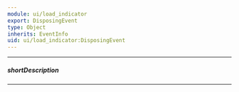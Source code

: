 ```yaml
---
module: ui/load_indicator
export: DisposingEvent
type: Object
inherits: EventInfo
uid: ui/load_indicator:DisposingEvent
---
```

---
##### shortDescription
<!-- Description goes here -->

---
<!-- Description goes here -->